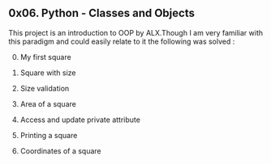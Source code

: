 ## 0x06. Python - Classes and Objects

This project is an introduction to OOP by ALX.Though I am very familiar with this paradigm and could easily relate to it the following was solved :

0. My first square

1. Square with size

2. Size validation

3. Area of a square

4. Access and update private attribute

5. Printing a square

6. Coordinates of a square

